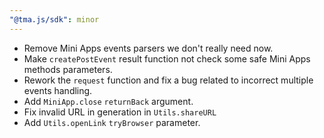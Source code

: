 ```yaml
---
"@tma.js/sdk": minor
---
```


- Remove Mini Apps events parsers we don't really need now.
- Make `createPostEvent` result function not check some safe Mini Apps methods parameters.
- Rework the `request` function and fix a bug related to incorrect multiple events handling.
- Add `MiniApp.close` `returnBack` argument.
- Fix invalid URL in generation in `Utils.shareURL`
- Add `Utils.openLink` `tryBrowser` parameter.

